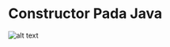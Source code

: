 Constructor Pada Java
==
![alt text](https://github.com/ABIDINADIPRASETYO/Tahap-2-divisi-Mobile/tree/master/SS%20Java/Constructor "Codingan Constructor Java")

